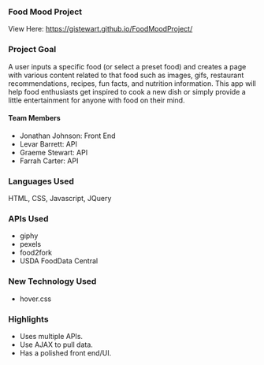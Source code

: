 ### Food Mood Project
View Here: https://gistewart.github.io/FoodMoodProject/

### Project Goal
A user inputs a specific food (or select a preset food) and creates a page with various content related to that food such as images, gifs, restaurant recommendations, recipes, fun facts, and nutrition information.  This app will help food enthusiasts get inspired to cook a new dish or simply provide a little entertainment for anyone with food on their mind.

#### Team Members
- Jonathan Johnson: Front End
- Levar Barrett: API
- Graeme Stewart: API
- Farrah Carter: API

### Languages Used
HTML, CSS, Javascript, JQuery
### APIs Used
* giphy
* pexels
* food2fork
* USDA FoodData Central

### New Technology Used
* hover.css

### Highlights
* Uses multiple APIs.
* Use AJAX to pull data.
* Has a polished front end/UI.
